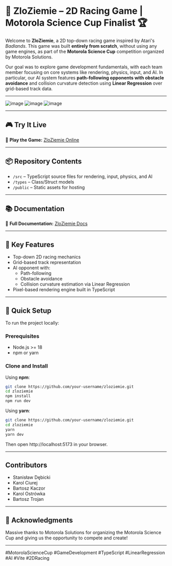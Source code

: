 # 🏁 ZloZiemie – 2D Racing Game | Motorola Science Cup Finalist 🏆

Welcome to **ZloZiemie**, a 2D top-down racing game inspired by Atari's *Badlands*. This game was built **entirely from scratch**, without using any game engines, as part of the **Motorola Science Cup** competition organized by Motorola Solutions.

Our goal was to explore game development fundamentals, with each team member focusing on core systems like rendering, physics, input, and AI. In particular, our AI system features **path-following opponents with obstacle avoidance** and collision curvature detection using **Linear Regression** over grid-based track data.

---

![image](https://github.com/user-attachments/assets/16f3d193-b493-45ec-a63d-426343965779)
![image](https://github.com/user-attachments/assets/379cb90e-de0b-4360-bb38-a5d6badd68ba)
![image](https://github.com/user-attachments/assets/a611b670-6a8d-428a-817a-0219ce90133a)



---

## 🎮 Try It Live

🔗 **Play the Game:** [ZloZiemie Online](https://lnkd.in/gByPcksi)

---

## 📦 Repository Contents

- `/src` – TypeScript source files for rendering, input, physics, and AI
- `/types` – Class/Struct models
- `/public` – Static assets for hosting

---

## 📚 Documentation

🔗 **Full Documentation:** [ZloZiemie Docs](https://lnkd.in/gP_zEcyu)

---

## 🧠 Key Features

- Top-down 2D racing mechanics
- Grid-based track representation
- AI opponent with:
  - Path-following
  - Obstacle avoidance
  - Collision curvature estimation via Linear Regression
- Pixel-based rendering engine built in TypeScript

---

## 🚀 Quick Setup

To run the project locally:

### Prerequisites

- Node.js >= 18
- npm or yarn

### Clone and Install

Using **npm**:

```bash
git clone https://github.com/your-username/zloziemie.git
cd zloziemie
npm install
npm run dev
```

Using **yarn**:

```bash
git clone https://github.com/your-username/zloziemie.git
cd zloziemie
yarn
yarn dev
```
Then open http://localhost:5173 in your browser.

---

## Contributors
- Stanisław Dębicki
- Karol Ciurej
- Bartosz Kaczor
- Karol Ostrówka
- Bartosz Trojan

---

## 🏁 Acknowledgments

Massive thanks to Motorola Solutions for organizing the Motorola Science Cup and giving us the opportunity to compete and create!

---

#MotorolaScienceCup #GameDevelopment #TypeScript #LinearRegression #AI #Vite #2DRacing

